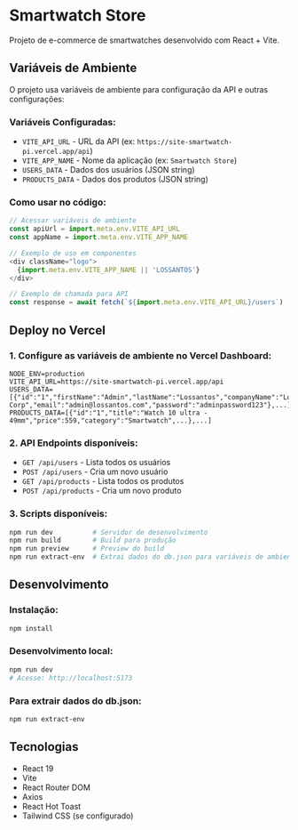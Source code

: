 # Smartwatch Store

Projeto de e-commerce de smartwatches desenvolvido com React + Vite.

## Variáveis de Ambiente

O projeto usa variáveis de ambiente para configuração da API e outras configurações:

### Variáveis Configuradas:
- `VITE_API_URL` - URL da API (ex: `https://site-smartwatch-pi.vercel.app/api`)
- `VITE_APP_NAME` - Nome da aplicação (ex: `Smartwatch Store`)
- `USERS_DATA` - Dados dos usuários (JSON string)
- `PRODUCTS_DATA` - Dados dos produtos (JSON string)

### Como usar no código:
```javascript
// Acessar variáveis de ambiente
const apiUrl = import.meta.env.VITE_API_URL
const appName = import.meta.env.VITE_APP_NAME

// Exemplo de uso em componentes
<div className="logo">
  {import.meta.env.VITE_APP_NAME || 'LOSSANTOS'}
</div>

// Exemplo de chamada para API
const response = await fetch(`${import.meta.env.VITE_API_URL}/users`)
```

## Deploy no Vercel

### 1. Configure as variáveis de ambiente no Vercel Dashboard:

```
NODE_ENV=production
VITE_API_URL=https://site-smartwatch-pi.vercel.app/api
USERS_DATA=[{"id":"1","firstName":"Admin","lastName":"Lossantos","companyName":"Lossantos Corp","email":"admin@lossantos.com","password":"adminpassword123"},...]
PRODUCTS_DATA=[{"id":"1","title":"Watch 10 ultra - 49mm","price":559,"category":"Smartwatch",...},...]
```

### 2. API Endpoints disponíveis:
- `GET /api/users` - Lista todos os usuários
- `POST /api/users` - Cria um novo usuário
- `GET /api/products` - Lista todos os produtos
- `POST /api/products` - Cria um novo produto

### 3. Scripts disponíveis:
```bash
npm run dev          # Servidor de desenvolvimento
npm run build        # Build para produção
npm run preview      # Preview do build
npm run extract-env  # Extrai dados do db.json para variáveis de ambiente
```

## Desenvolvimento

### Instalação:
```bash
npm install
```

### Desenvolvimento local:
```bash
npm run dev
# Acesse: http://localhost:5173
```

### Para extrair dados do db.json:
```bash
npm run extract-env
```

## Tecnologias
- React 19
- Vite
- React Router DOM
- Axios
- React Hot Toast
- Tailwind CSS (se configurado)
